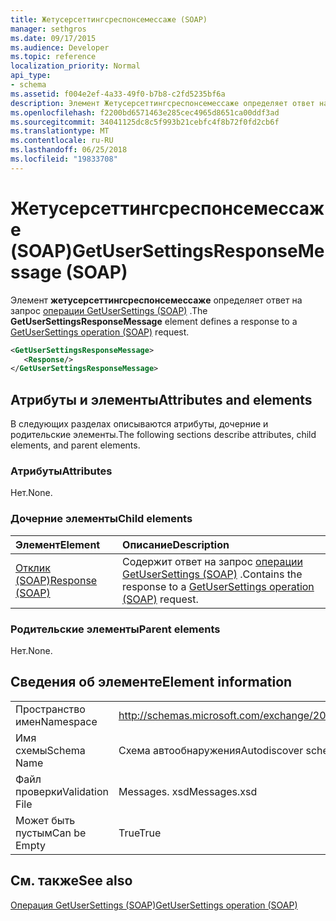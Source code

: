 ```yaml
---
title: Жетусерсеттингсреспонсемессаже (SOAP)
manager: sethgros
ms.date: 09/17/2015
ms.audience: Developer
ms.topic: reference
localization_priority: Normal
api_type:
- schema
ms.assetid: f004e2ef-4a33-49f0-b7b8-c2fd5235bf6a
description: Элемент Жетусерсеттингсреспонсемессаже определяет ответ на запрос операции GetUserSettings (SOAP).
ms.openlocfilehash: f2200bd6571463e285cec4965d8651ca00ddf3ad
ms.sourcegitcommit: 34041125dc8c5f993b21cebfc4f8b72f0fd2cb6f
ms.translationtype: MT
ms.contentlocale: ru-RU
ms.lasthandoff: 06/25/2018
ms.locfileid: "19833708"
---
```

# <a name="getusersettingsresponsemessage-soap"></a><span data-ttu-id="89fdc-103">Жетусерсеттингсреспонсемессаже (SOAP)</span><span class="sxs-lookup"><span data-stu-id="89fdc-103">GetUserSettingsResponseMessage (SOAP)</span></span>

<span data-ttu-id="89fdc-104">Элемент **жетусерсеттингсреспонсемессаже** определяет ответ на запрос [операции GetUserSettings (SOAP)](getusersettings-operation-soap.md) .</span><span class="sxs-lookup"><span data-stu-id="89fdc-104">The **GetUserSettingsResponseMessage** element defines a response to a [GetUserSettings operation (SOAP)](getusersettings-operation-soap.md) request.</span></span> 
  
```XML
<GetUserSettingsResponseMessage>
   <Response/>
</GetUserSettingsResponseMessage>
```

## <a name="attributes-and-elements"></a><span data-ttu-id="89fdc-105">Атрибуты и элементы</span><span class="sxs-lookup"><span data-stu-id="89fdc-105">Attributes and elements</span></span>

<span data-ttu-id="89fdc-106">В следующих разделах описываются атрибуты, дочерние и родительские элементы.</span><span class="sxs-lookup"><span data-stu-id="89fdc-106">The following sections describe attributes, child elements, and parent elements.</span></span>
  
### <a name="attributes"></a><span data-ttu-id="89fdc-107">Атрибуты</span><span class="sxs-lookup"><span data-stu-id="89fdc-107">Attributes</span></span>

<span data-ttu-id="89fdc-108">Нет.</span><span class="sxs-lookup"><span data-stu-id="89fdc-108">None.</span></span>
  
### <a name="child-elements"></a><span data-ttu-id="89fdc-109">Дочерние элементы</span><span class="sxs-lookup"><span data-stu-id="89fdc-109">Child elements</span></span>

|<span data-ttu-id="89fdc-110">**Элемент**</span><span class="sxs-lookup"><span data-stu-id="89fdc-110">**Element**</span></span>|<span data-ttu-id="89fdc-111">**Описание**</span><span class="sxs-lookup"><span data-stu-id="89fdc-111">**Description**</span></span>|
|:-----|:-----|
|[<span data-ttu-id="89fdc-112">Отклик (SOAP)</span><span class="sxs-lookup"><span data-stu-id="89fdc-112">Response (SOAP)</span></span>](response-soap.md) <br/> |<span data-ttu-id="89fdc-113">Содержит ответ на запрос [операции GetUserSettings (SOAP)](getusersettings-operation-soap.md) .</span><span class="sxs-lookup"><span data-stu-id="89fdc-113">Contains the response to a [GetUserSettings operation (SOAP)](getusersettings-operation-soap.md) request.</span></span>  <br/> |
   
### <a name="parent-elements"></a><span data-ttu-id="89fdc-114">Родительские элементы</span><span class="sxs-lookup"><span data-stu-id="89fdc-114">Parent elements</span></span>

<span data-ttu-id="89fdc-115">Нет.</span><span class="sxs-lookup"><span data-stu-id="89fdc-115">None.</span></span>
  
## <a name="element-information"></a><span data-ttu-id="89fdc-116">Сведения об элементе</span><span class="sxs-lookup"><span data-stu-id="89fdc-116">Element information</span></span>

|||
|:-----|:-----|
|<span data-ttu-id="89fdc-117">Пространство имен</span><span class="sxs-lookup"><span data-stu-id="89fdc-117">Namespace</span></span>  <br/> |http://schemas.microsoft.com/exchange/2010/Autodiscover  <br/> |
|<span data-ttu-id="89fdc-118">Имя схемы</span><span class="sxs-lookup"><span data-stu-id="89fdc-118">Schema Name</span></span>  <br/> |<span data-ttu-id="89fdc-119">Схема автообнаружения</span><span class="sxs-lookup"><span data-stu-id="89fdc-119">Autodiscover schema</span></span>  <br/> |
|<span data-ttu-id="89fdc-120">Файл проверки</span><span class="sxs-lookup"><span data-stu-id="89fdc-120">Validation File</span></span>  <br/> |<span data-ttu-id="89fdc-121">Messages. xsd</span><span class="sxs-lookup"><span data-stu-id="89fdc-121">Messages.xsd</span></span>  <br/> |
|<span data-ttu-id="89fdc-122">Может быть пустым</span><span class="sxs-lookup"><span data-stu-id="89fdc-122">Can be Empty</span></span>  <br/> |<span data-ttu-id="89fdc-123">True</span><span class="sxs-lookup"><span data-stu-id="89fdc-123">True</span></span>  <br/> |
   
## <a name="see-also"></a><span data-ttu-id="89fdc-124">См. также</span><span class="sxs-lookup"><span data-stu-id="89fdc-124">See also</span></span>



[<span data-ttu-id="89fdc-125">Операция GetUserSettings (SOAP)</span><span class="sxs-lookup"><span data-stu-id="89fdc-125">GetUserSettings operation (SOAP)</span></span>](getusersettings-operation-soap.md)

